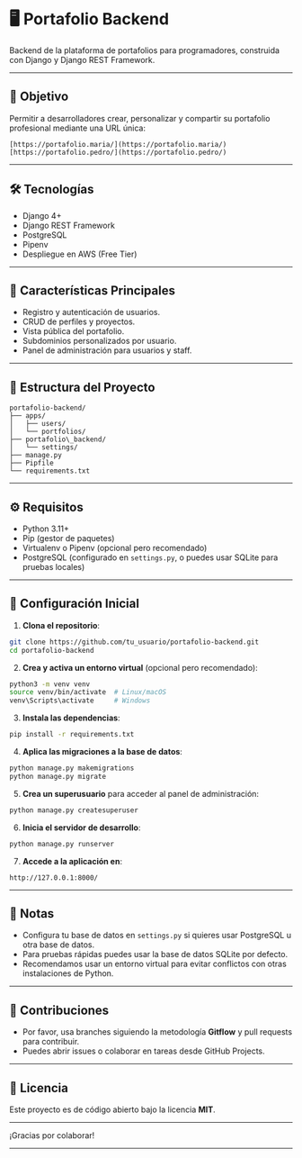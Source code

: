 # 🖥️ Portafolio Backend

Backend de la plataforma de portafolios para programadores, construida con Django y Django REST Framework.

---

## 🎯 Objetivo

Permitir a desarrolladores crear, personalizar y compartir su portafolio profesional mediante una URL única:

```
[https://portafolio.maria/](https://portafolio.maria/)
[https://portafolio.pedro/](https://portafolio.pedro/)
```

---

## 🛠 Tecnologías

- Django 4+
- Django REST Framework
- PostgreSQL
- Pipenv
- Despliegue en AWS (Free Tier)

---

## 🚀 Características Principales

- Registro y autenticación de usuarios.
- CRUD de perfiles y proyectos.
- Vista pública del portafolio.
- Subdominios personalizados por usuario.
- Panel de administración para usuarios y staff.

---

## 📂 Estructura del Proyecto

```
portafolio-backend/
├── apps/
│   ├── users/
│   └── portfolios/
├── portafolio\_backend/
│   └── settings/
├── manage.py
├── Pipfile
└── requirements.txt
````

---

## ⚙️ Requisitos

- Python 3.11+
- Pip (gestor de paquetes)
- Virtualenv o Pipenv (opcional pero recomendado)
- PostgreSQL (configurado en `settings.py`, o puedes usar SQLite para pruebas locales)

---

## 🚧 Configuración Inicial

1. **Clona el repositorio**:

```bash
git clone https://github.com/tu_usuario/portafolio-backend.git
cd portafolio-backend
````

2. **Crea y activa un entorno virtual** (opcional pero recomendado):

```bash
python3 -m venv venv
source venv/bin/activate  # Linux/macOS
venv\Scripts\activate     # Windows
```

3. **Instala las dependencias**:

```bash
pip install -r requirements.txt
```

4. **Aplica las migraciones a la base de datos**:

```bash
python manage.py makemigrations
python manage.py migrate
```

5. **Crea un superusuario** para acceder al panel de administración:

```bash
python manage.py createsuperuser
```

6. **Inicia el servidor de desarrollo**:

```bash
python manage.py runserver
```

7. **Accede a la aplicación en**:

```
http://127.0.0.1:8000/
```

---

## 📝 Notas

* Configura tu base de datos en `settings.py` si quieres usar PostgreSQL u otra base de datos.
* Para pruebas rápidas puedes usar la base de datos SQLite por defecto.
* Recomendamos usar un entorno virtual para evitar conflictos con otras instalaciones de Python.

---

## 🤝 Contribuciones

* Por favor, usa branches siguiendo la metodología **Gitflow** y pull requests para contribuir.
* Puedes abrir issues o colaborar en tareas desde GitHub Projects.

---

## 📄 Licencia

Este proyecto es de código abierto bajo la licencia **MIT**.

---

¡Gracias por colaborar!

---
